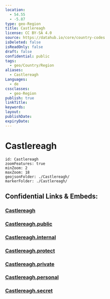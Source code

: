 ```yaml
---
location:
  - 54.55
  - -5.87
type: geo-Region
title: Castlereagh
license: CC BY-SA 4.0
source: https://datahub.io/core/country-codes
isDeleted: false
isReadOnly: false
draft: false
confidential: public
tags:
  - geo/Country/Region
aliases:
  - Castlereagh
Languages:
  - de
cssclasses:
  - geo-Region
publish: true
linkTitle:
keywords:
layout:
publishDate:
expiryDate:
---
```


# Castlereagh

```leaflet
id: Castlereagh
zoomFeatures: true 
minZoom: 2 
maxZoom: 18
geojsonFolder: ./Castlereagh/
markerFolder: ./Castlereagh/
```


## Confidential Links & Embeds: 

### [Castlereagh](/_Standards/Earth/Continent/Europe/Europe~North/UK/Ireland~North/counties~Ireland~North/Castlereagh.md) 

### [Castlereagh.public](/_public/Earth/Continent/Europe/Europe~North/UK/Ireland~North/counties~Ireland~North/Castlereagh.public.md) 

### [Castlereagh.internal](/_internal/Earth/Continent/Europe/Europe~North/UK/Ireland~North/counties~Ireland~North/Castlereagh.internal.md) 

### [Castlereagh.protect](/_protect/Earth/Continent/Europe/Europe~North/UK/Ireland~North/counties~Ireland~North/Castlereagh.protect.md) 

### [Castlereagh.private](/_private/Earth/Continent/Europe/Europe~North/UK/Ireland~North/counties~Ireland~North/Castlereagh.private.md) 

### [Castlereagh.personal](/_personal/Earth/Continent/Europe/Europe~North/UK/Ireland~North/counties~Ireland~North/Castlereagh.personal.md) 

### [Castlereagh.secret](/_secret/Earth/Continent/Europe/Europe~North/UK/Ireland~North/counties~Ireland~North/Castlereagh.secret.md)

